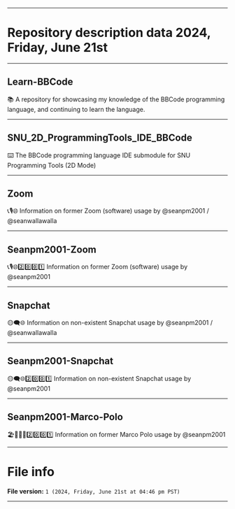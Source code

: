 
***

# Repository description data 2024, Friday, June 21st

---

## Learn-BBCode

📚️ A repository for showcasing my knowledge of the BBCode programming language, and continuing to learn the language. 

---

## SNU_2D_ProgrammingTools_IDE_BBCode

⌨️ The BBCode programming language IDE submodule for SNU Programming Tools (2D Mode)

---

## Zoom

📞️🎙️🌐️ Information on former Zoom (software) usage by @seanpm2001 / @seanwallawalla

---

## Seanpm2001-Zoom

📞️🎙️🌐️2️⃣️0️⃣️0️⃣️1️⃣️ Information on former Zoom (software) usage by @seanpm2001

---

## Snapchat

🟡️🗨️🌐️ Information on non-existent Snapchat usage by @seanpm2001 / @seanwallawalla

---

## Seanpm2001-Snapchat

🟡️🗨️🌐️2️⃣️0️⃣️0️⃣️1️⃣️ Information on non-existent Snapchat usage by @seanpm2001

---

## Seanpm2001-Marco-Polo

🏖️🏐️⛱️🌐️2️⃣️0️⃣️0️⃣️1️⃣️ Information on former Marco Polo usage by @seanpm2001

***

# File info

**File version:** `1 (2024, Friday, June 21st at 04:46 pm PST)`

***

